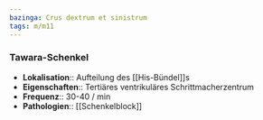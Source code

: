 ```yaml
---
bazinga: Crus dextrum et sinistrum
tags: m/m11
---
```

### Tawara-Schenkel
- **Lokalisation**:: Aufteilung des [[His-Bündel]]s
- **Eigenschaften**:: Tertiäres ventrikuläres Schrittmacherzentrum
- **Frequenz**:: 30-40 / min
- **Pathologien**:: [[Schenkelblock]]